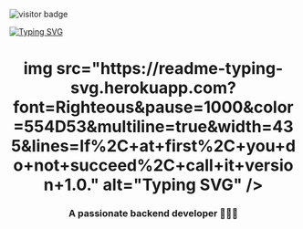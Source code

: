 ![visitor badge](https://visitor-badge.laobi.icu/badge?page_id=merlovelace&left_color=pink&right_color=%23F94877) 

<a href="https://git.io/typing-svg"><img src="https://readme-typing-svg.herokuapp.com?font=Righteous&pause=1000&color=554D53&multiline=true&width=435&lines=If%2C+at+first%2C+you+do+not+succeed%2C+call+it+version+1.0." alt="Typing SVG" /></a>

<h1 align="center">
    img src="https://readme-typing-svg.herokuapp.com?font=Righteous&pause=1000&color=554D53&multiline=true&width=435&lines=If%2C+at+first%2C+you+do+not+succeed%2C+call+it+version+1.0." alt="Typing SVG" />
</h1>

<h3 align="center">A passionate backend developer 👩🏻‍💻</h3>
